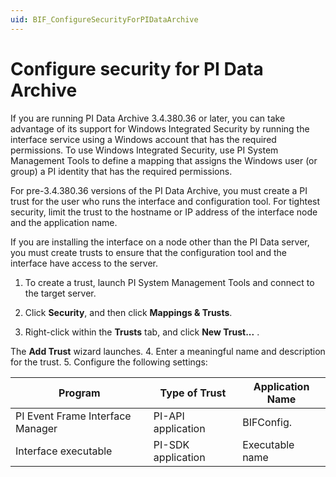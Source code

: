 ```yaml
---
uid: BIF_ConfigureSecurityForPIDataArchive
---
```


# Configure security for PI Data Archive

If you are running PI Data Archive 3.4.380.36 or later, you can take advantage of its support for Windows Integrated Security by running the interface service using a Windows account that has the required permissions. To use Windows Integrated Security, use PI System Management Tools to define a mapping that assigns the Windows user (or group) a PI identity that has the required permissions.

For pre-3.4.380.36 versions of the PI Data Archive, you must create a PI trust for the user who runs the interface and configuration tool. For tightest security, limit the trust to the hostname or IP address of the interface node and the application name.

If you are installing the interface on a node other than the PI Data server, you must create trusts to ensure that the configuration tool and the interface have access to the server.

  1. To create a trust, launch PI System Management Tools and connect to the target server.
  
  2. Click **Security**, and then click **Mappings & Trusts**.

  3. Right-click within the **Trusts** tab, and click **New Trust...** .
  
  The **Add Trust** wizard launches.
  4. Enter a meaningful name and description for the trust.
  5. Configure the following settings: 
  
| Program | Type of Trust | Application Name |
| ------- | ------------- | ---------------- |
| PI Event Frame Interface Manager | PI-API application  | BIFConfig.|
| Interface executable | PI-SDK application | Executable name |
